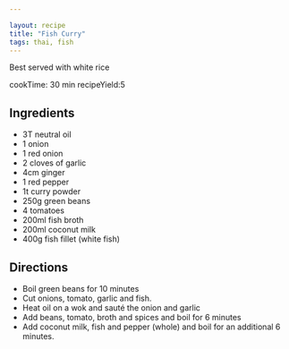 ```yaml
---

layout: recipe
title: "Fish Curry"
tags: thai, fish
---
```


Best served with white rice

cookTime: 30 min
recipeYield:5

## Ingredients
- 3T neutral oil
- 1 onion
- 1 red onion
- 2 cloves of garlic
- 4cm ginger
- 1 red pepper
- 1t curry powder
- 250g green beans
- 4 tomatoes
- 200ml fish broth
- 200ml coconut milk
- 400g fish fillet (white fish)

## Directions
- Boil green beans for 10 minutes
- Cut onions, tomato, garlic and fish.
- Heat oil on a wok and sauté the onion and garlic
- Add beans, tomato, broth and spices and boil for 6 minutes
- Add coconut milk, fish and pepper (whole) and boil for an additional 6 minutes.
